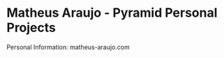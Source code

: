 Matheus Araujo - Pyramid Personal Projects
==========================================
Personal Information: matheus-araujo.com